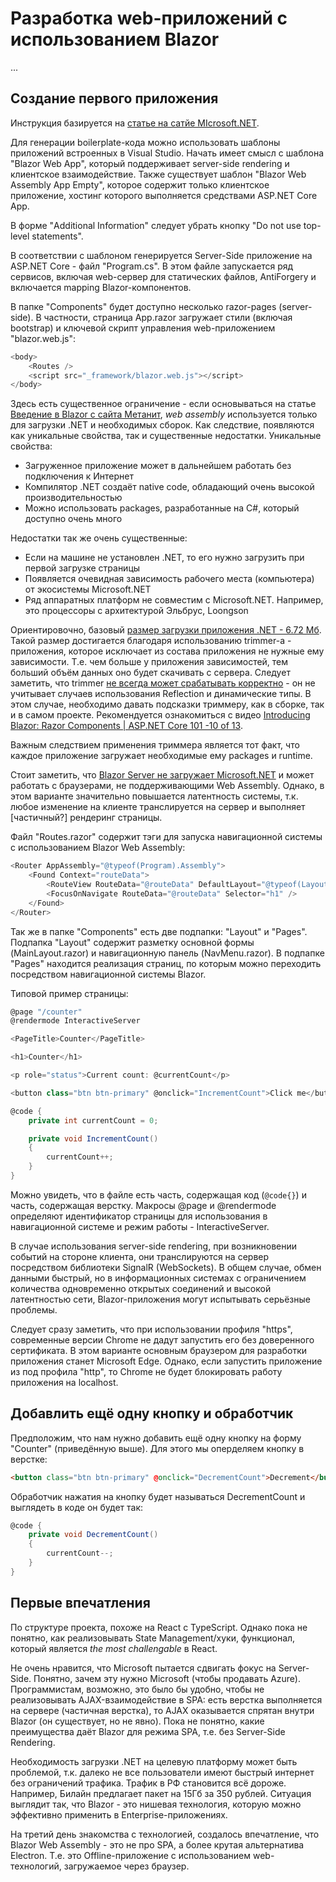 # Разработка web-приложений с использованием Blazor

...

## Создание первого приложения

Инструкция базируется на [статье на сатйе MIcrosoft.NET](https://dotnet.microsoft.com/en-us/learn/aspnet/blazor-tutorial/create).

Для генерации boilerplate-кода можно использовать шаблоны приложений встроенных в Visual Studio. Начать имеет смысл с шаблона "Blazor Web App", который поддерживает server-side rendering и клиентское взаимодействие. Также существует шаблон "Blazor Web Assembly App Empty", которое содержит только клиентское приложение, хостинг которого выполняется средствами ASP.NET Core App.

В форме "Additional Information" следует убрать кнопку "Do not use top-level statements".

В соответствии с шаблоном генерируется Server-Side приложение на ASP.NET Core - файл "Program.cs". В этом файле запускается ряд сервисов, включая web-сервер для статических файлов, AntiForgery и включается mapping Blazor-компонентов.

В папке "Components" будет доступно несколько razor-pages (server-side). В частности, страница App.razor загружает стили (включая bootstrap) и ключевой скрипт управления web-приложением "blazor.web.js":

```js
<body>
    <Routes />
    <script src="_framework/blazor.web.js"></script>
</body>
```

Здесь есть существенное ограничение - если основываться на статье [Введение в Blazor с сайта Метанит](https://metanit.com/sharp/blazor/1.1.php), _web assembly_ используется только для загрузки .NET и необходимых сборок. Как следствие, появляются как уникальные свойства, так и существенные недостатки. Уникальные свойства:

- Загруженное приложение может в дальнейшем работать без подключения к Интернет
- Компилятор .NET создаёт native code, обладающий очень высокой производительностью
- Можно использовать packages, разработанные на C#, который доступно очень много

Недостатки так же очень существенные:

- Если на машине не установлен .NET, то его нужно загрузить при первой загрузке страницы
- Появляется очевидная зависимость рабочего места (компьютера) от экосистемы Microsoft.NET
- Ряд аппаратных платформ не совместим с Microsoft.NET. Например, это процессоры с архитектурой Эльбрус, Loongson

Ориентировочно, базовый [размер загрузки приложения .NET - 6.72 Мб](https://www.reddit.com/r/Blazor/comments/kx8a17/whats_the_size_of_mb_downloaded_by_the_browser/). Такой размер достигается благодаря использованию trimmer-а - приложения, которое исключает из состава приложения не нужные ему зависимости. Т.е. чем больше у приложения зависимостей, тем больший объём данных оно будет скачивать с сервера. Следует заметить, что trimmer [не всегда может срабатывать корректно](https://learn.microsoft.com/en-us/aspnet/core/blazor/host-and-deploy/configure-trimmer?view=aspnetcore-6.0) - он не учитывает случаев использования Reflection и динамические типы. В этом случае, необходимо давать подсказки триммеру, как в сборке, так и в самом проекте. Рекомендуется ознакомиться с видео [Introducing Blazor: Razor Components | ASP.NET Core 101  -10 of 13](https://www.youtube.com/watch?v=R23v4lgHYQI&ab_channel=dotnet).

Важным следствием применения триммера является тот факт, что каждое приложение загружает необходимые ему packages и runtime.

Стоит заметить, что [Blazor Server не загружает Microsoft.NET](https://learn.microsoft.com/en-us/aspnet/core/blazor/hosting-models?view=aspnetcore-8.0) и может работать с браузерами, не поддерживающими Web Assembly. Однако, в этом варианте значительно повышается латентность системы, т.к. любое изменение на клиенте транслируется на сервер и выполняет [частичный?] рендеринг страницы.

Файл "Routes.razor" содержит тэги для запуска навигационной системы с использованием Blazor Web Assembly:

```js
<Router AppAssembly="@typeof(Program).Assembly">
    <Found Context="routeData">
        <RouteView RouteData="@routeData" DefaultLayout="@typeof(Layout.MainLayout)" />
        <FocusOnNavigate RouteData="@routeData" Selector="h1" />
    </Found>
</Router>
```

Так же в папке "Components" есть две подпапки: "Layout" и "Pages". Подпапка "Layout" содержит разметку основной формы (MainLayout.razor) и навигационную панель (NavMenu.razor). В подпапке "Pages" находится реализация страниц, по которым можно переходить посредством навигационной системы Blazor.

Типовой пример страницы:

```csharp
@page "/counter"
@rendermode InteractiveServer

<PageTitle>Counter</PageTitle>

<h1>Counter</h1>

<p role="status">Current count: @currentCount</p>

<button class="btn btn-primary" @onclick="IncrementCount">Click me</button>

@code {
    private int currentCount = 0;

    private void IncrementCount()
    {
        currentCount++;
    }
}
```

Можно увидеть, что в файле есть часть, содержащая код (`@code{}`) и часть, содержащая верстку. Макросы @page и @rendermode определяют идентификатор страницы для использования в навигационной системе и режим работы - InteractiveServer.

В случае использования server-side rendering, при возникновении событий на стороне клиента, они транслируются на сервер посредством библиотеки SignalR (WebSockets). В общем случае, обмен данными быстрый, но в информационных системах с ограничением количества одновременно открытых соединений и высокой латентностью сети, Blazor-приложения могут испытывать серьёзные проблемы.

Следует сразу заметить, что при использовании профиля "https", современные версии Chrome не дадут запустить его без доверенного сертификата. В этом варианте основным браузером для разработки приложения станет Microsoft Edge. Однако, если запустить приложение из под профила "http", то Chrome не будет блокировать работу приложения на localhost. 

## Добавлить ещё одну кнопку и обработчик

Предположим, что нам нужно добавить ещё одну кнопку на форму "Counter" (приведённую выше). Для этого мы оперделяем кнопку в верстке:

```html
<button class="btn btn-primary" @onclick="DecrementCount">Decrement</button>
```

Обработчик нажатия на кнопку будет называться DecrementCount и выглядеть в коде он будет так:

```csharp
@code {
    private void DecrementCount()
    {
        currentCount--;
    }
}
```

## Первые впечатления

По структуре проекта, похоже на React с TypeScript. Однако пока не понятно, как реализовывать State Management/хуки, функционал, который является _the most challengable_ в React.

Не очень нравится, что Microsoft пытается сдвигать фокус на Server-Side. Понятно, зачем эту нужно Microsoft (чтобы продавать Azure). Программистам, возможно, это было бы удобно, чтобы не реализовывать AJAX-взаимодействие в SPA: есть верстка выполняется на сервере (частичная верстка), то AJAX оказывается спрятан внутри Blazor (он существует, но не явно). Пока не понятно, какие преимущества даёт Blazor для режима SPA, т.е. без Server-Side Rendering.

Необходимость загрузки .NET на целевую платформу может быть проблемой, т.к. далеко не все пользователи имеют быстрый интернет без ограничений трафика. Трафик в РФ становится всё дороже. Например, Билайн предлагает пакет на 15Гб за 350 рублей. Ситуация выглядит так, что Blazor - это нишевая технология, которую можно эффективно применить в Enterprise-приложениях.

На третий день знакомства с технологией, создалось впечатление, что Blazor Web Assembly - это не про SPA, а более крутая альтернатива Electron. Т.е. это Offline-приложение с использованием web-технологий, загружаемое через браузер.
